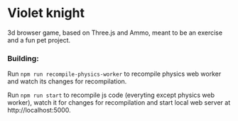 # Violet knight

3d browser game, based on Three.js and Ammo, meant to be an exercise and a fun pet project.

### Building:
Run `npm run recompile-physics-worker` to recompile physics web worker and watch its changes for recompilation.

Run `npm run start` to recompile js code (everyting except physics web worker), watch it for changes for recompilation and start local web server at http://localhost:5000.
